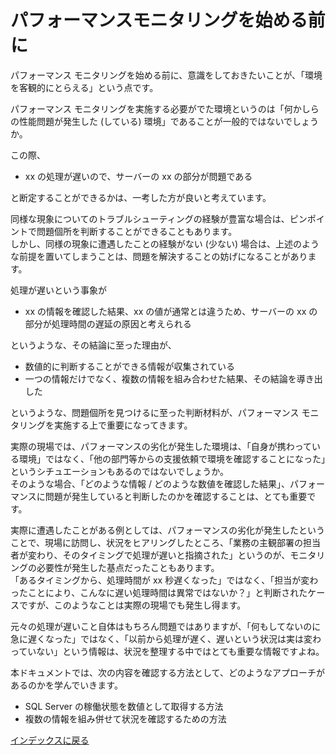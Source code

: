 # パフォーマンスモニタリングを始める前に
パフォーマンス モニタリングを始める前に、意識をしておきたいことが、「環境を客観的にとらえる」という点です。  

パフォーマンス モニタリングを実施する必要がでた環境というのは「何かしらの性能問題が発生した (している) 環境」であることが一般的ではないでしょうか。

この際、
- xx の処理が遅いので、サーバーの xx の部分が問題である

と断定することができるかは、一考した方が良いと考えています。  

同様な現象についてのトラブルシューティングの経験が豊富な場合は、ピンポイントで問題個所を判断することができることもあります。  
しかし、同様の現象に遭遇したことの経験がない (少ない) 場合は、上述のような前提を置いてしまうことは、問題を解決することの妨げになることがあります。

処理が遅いという事象が
- xx の情報を確認した結果、xx の値が通常とは違うため、サーバーの xx の部分が処理時間の遅延の原因と考えられる

というような、その結論に至った理由が、 
- 数値的に判断することができる情報が収集されている
- 一つの情報だけでなく、複数の情報を組み合わせた結果、その結論を導き出した
 
というような、問題個所を見つけるに至った判断材料が、パフォーマンス モニタリングを実施する上で重要になってきます。

実際の現場では、パフォーマンスの劣化が発生した環境は、「自身が携わっている環境」ではなく、「他の部門等からの支援依頼で環境を確認することになった」というシチュエーションもあるのではないでしょうか。  
そのような場合、「どのような情報 / どのような数値を確認した結果」、パフォーマンスに問題が発生していると判断したのかを確認することは、とても重要です。

実際に遭遇したことがある例としては、パフォーマンスの劣化が発生したということで、現場に訪問し、状況をヒアリングしたところ、「業務の主観部署の担当者が変わり、そのタイミングで処理が遅いと指摘された」というのが、モニタリングの必要性が発生した基点だったこともあります。  
「あるタイミングから、処理時間が xx 秒遅くなった」ではなく、「担当が変わったことにより、こんなに遅い処理時間は異常ではないか？」と判断されたケースですが、このようなことは実際の現場でも発生し得ます。  

元々の処理が遅いこと自体はもちろん問題ではありますが、「何もしてないのに急に遅くなった」ではなく、「以前から処理が遅く、遅いという状況は実は変わっていない」という情報は、状況を整理する中ではとても重要な情報ですよね。

本ドキュメントでは、次の内容を確認する方法として、どのようなアプローチがあるのかを学んでいきます。

- SQL Server の稼働状態を数値として取得する方法
- 複数の情報を組み併せて状況を確認するための方法

[インデックスに戻る](../readme.md "インデックスに戻る")